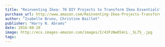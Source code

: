 ```yaml
---
title: "Reinventing Ikea: 70 DIY Projects to Transform Ikea Essentials"
purchase_url: http://www.amazon.com/Reinventing-Ikea-Projects-Transform-Essentials/dp/1419722670%3FSubscriptionId%3DAKIAIVZLK2PABGQI2KAQ%26tag%3Deverrail-20%26linkCode%3Dxm2%26camp%3D2025%26creative%3D165953%26creativeASIN%3D1419722670
author: "Isabelle Bruno, Christine Baillet"
publisher: "Harry N. Abrams"
date: 2016-08-28
image: http://ecx.images-amazon.com/images/I/41FzWwOS4cL._SL75_.jpg
tags:
---
```


